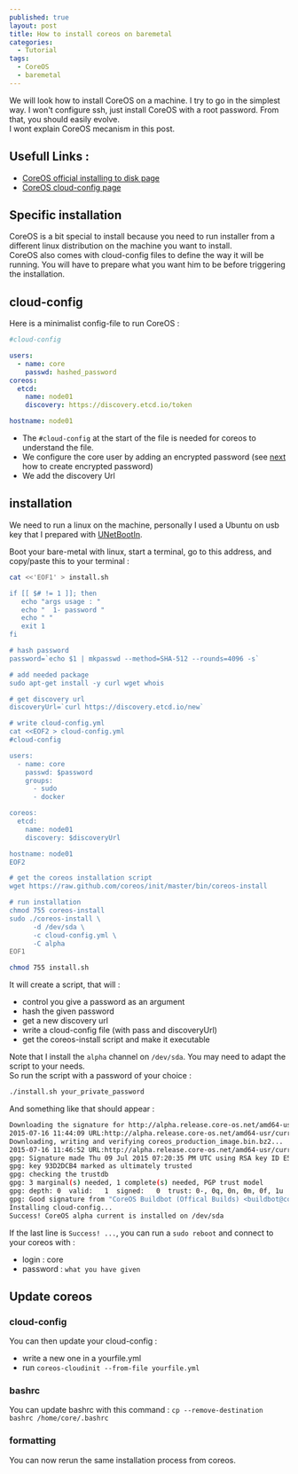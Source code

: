 ```yaml
---
published: true
layout: post
title: How to install coreos on baremetal
categories:
  - Tutorial
tags:
  - CoreOS
  - baremetal
---
```


We will look how to install CoreOS on a machine. I try to go in the simplest way. I won't configure ssh, just install CoreOS with a root password. From that, you should easily evolve.  
I wont explain CoreOS mecanism in this post.

## Usefull Links :

- [CoreOS official installing to disk page](https://coreos.com/os/docs/latest/installing-to-disk.html)
- [CoreOS cloud-config page](https://coreos.com/os/docs/latest/cloud-config.html)

## Specific installation

CoreOS is a bit special to install because you need to run installer from a different linux distribution on the machine you want to install.  
CoreOS also comes with cloud-config files to define the way it will be running. You will have to prepare what you want him to be before triggering the installation.

## cloud-config

Here is a minimalist config-file to run CoreOS :

```yaml
#cloud-config

users:
  - name: core
    passwd: hashed_password
coreos:
  etcd:
    name: node01
    discovery: https://discovery.etcd.io/token

hostname: node01
```

- The `#cloud-config` at the start of the file is needed for coreos to understand the file.
- We configure the core user by adding an encrypted password (see [next](#how-to-encrypt-password) how to create encrypted password)
- We add the discovery Url

## installation

We need to run a linux on the machine, personally I used a Ubuntu on usb key that I prepared with [UNetBootIn](http://unetbootin.sourceforge.net/).

Boot your bare-metal with linux, start a terminal, go to this address, and copy/paste this to your terminal :

```bash
cat <<'EOF1' > install.sh

if [[ $# != 1 ]]; then
   echo "args usage : "
   echo "  1- password "
   echo " "
   exit 1
fi

# hash password
password=`echo $1 | mkpasswd --method=SHA-512 --rounds=4096 -s`

# add needed package
sudo apt-get install -y curl wget whois

# get discovery url
discoveryUrl=`curl https://discovery.etcd.io/new`

# write cloud-config.yml
cat <<EOF2 > cloud-config.yml
#cloud-config

users:
  - name: core
    passwd: $password
    groups:
      - sudo
      - docker

coreos:
  etcd:
    name: node01
    discovery: $discoveryUrl

hostname: node01
EOF2

# get the coreos installation script
wget https://raw.github.com/coreos/init/master/bin/coreos-install

# run installation
chmod 755 coreos-install
sudo ./coreos-install \
      -d /dev/sda \
      -c cloud-config.yml \
      -C alpha
EOF1

chmod 755 install.sh
```

It will create a script, that will :

- control you give a password as an argument
- hash the given password
- get a new discovery url
- write a cloud-config file (with pass and discoveryUrl)
- get the coreos-install script and make it executable

Note that I install the `alpha` channel on `/dev/sda`. You may need to adapt the script to your needs.  
So run the script with a password of your choice :

```bash
./install.sh your_private_password
```

And something like that should appear :

```bash
Downloading the signature for http://alpha.release.core-os.net/amd64-usr/current/coreos_production_image.bin.bz2...
2015-07-16 11:44:09 URL:http://alpha.release.core-os.net/amd64-usr/current/coreos_production_image.bin.bz2.sig [543/543] -> "/tmp/coreos-install.dLdl1JFbNl/coreos_production_image.bin.bz2.sig" [1]
Downloading, writing and verifying coreos_production_image.bin.bz2...
2015-07-16 11:46:52 URL:http://alpha.release.core-os.net/amd64-usr/current/coreos_production_image.bin.bz2 [178488210/178488210] -> "-" [1]
gpg: Signature made Thu 09 Jul 2015 07:20:35 PM UTC using RSA key ID E5676EFC
gpg: key 93D2DCB4 marked as ultimately trusted
gpg: checking the trustdb
gpg: 3 marginal(s) needed, 1 complete(s) needed, PGP trust model
gpg: depth: 0  valid:   1  signed:   0  trust: 0-, 0q, 0n, 0m, 0f, 1u
gpg: Good signature from "CoreOS Buildbot (Offical Builds) <buildbot@coreos.com>"
Installing cloud-config...
Success! CoreOS alpha current is installed on /dev/sda
```

If the last line is `Success! ...`, you can run a `sudo reboot` and connect to your coreos with :

- login : core
- password : `what you have given`

## Update coreos

### cloud-config

You can then update your cloud-config :

- write a new one in a yourfile.yml
- run `coreos-cloudinit --from-file yourfile.yml`

### bashrc

You can update bashrc with this command : `cp --remove-destination bashrc /home/core/.bashrc`

### formatting

You can now rerun the same installation process from coreos.
